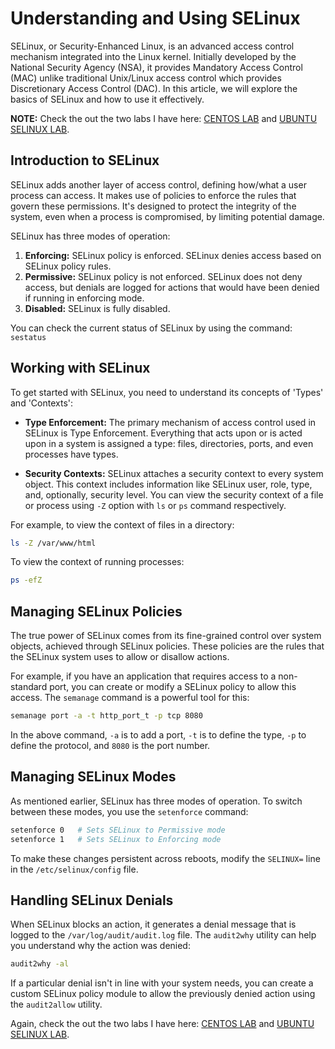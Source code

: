 # Understanding and Using SELinux

SELinux, or Security-Enhanced Linux, is an advanced access control mechanism integrated into the Linux kernel. Initially developed by the National Security Agency (NSA), it provides Mandatory Access Control (MAC) unlike traditional Unix/Linux access control which provides Discretionary Access Control (DAC). In this article, we will explore the basics of SELinux and how to use it effectively.

**NOTE:** Check the out the two labs I have here: [CENTOS LAB](https://github.com/The-Art-of-Hacking/h4cker/blob/master/linux-hardening/selinux_CENTOS_lab.md) and [UBUNTU SELINUX LAB](https://github.com/The-Art-of-Hacking/h4cker/blob/master/linux-hardening/selinux_UBUNTU_lab.md).

## Introduction to SELinux

SELinux adds another layer of access control, defining how/what a user process can access. It makes use of policies to enforce the rules that govern these permissions. It's designed to protect the integrity of the system, even when a process is compromised, by limiting potential damage.

SELinux has three modes of operation:

1. **Enforcing:** SELinux policy is enforced. SELinux denies access based on SELinux policy rules.
2. **Permissive:** SELinux policy is not enforced. SELinux does not deny access, but denials are logged for actions that would have been denied if running in enforcing mode.
3. **Disabled:** SELinux is fully disabled.

You can check the current status of SELinux by using the command: `sestatus`

## Working with SELinux

To get started with SELinux, you need to understand its concepts of 'Types' and 'Contexts':

- **Type Enforcement:** The primary mechanism of access control used in SELinux is Type Enforcement. Everything that acts upon or is acted upon in a system is assigned a type: files, directories, ports, and even processes have types.
  
- **Security Contexts:** SELinux attaches a security context to every system object. This context includes information like SELinux user, role, type, and, optionally, security level. You can view the security context of a file or process using `-Z` option with `ls` or `ps` command respectively.

For example, to view the context of files in a directory:

```bash
ls -Z /var/www/html
```

To view the context of running processes:

```bash
ps -efZ
```

## Managing SELinux Policies

The true power of SELinux comes from its fine-grained control over system objects, achieved through SELinux policies. These policies are the rules that the SELinux system uses to allow or disallow actions.

For example, if you have an application that requires access to a non-standard port, you can create or modify a SELinux policy to allow this access. The `semanage` command is a powerful tool for this:

```bash
semanage port -a -t http_port_t -p tcp 8080
```

In the above command, `-a` is to add a port, `-t` is to define the type, `-p` to define the protocol, and `8080` is the port number.

## Managing SELinux Modes

As mentioned earlier, SELinux has three modes of operation. To switch between these modes, you use the `setenforce` command:

```bash
setenforce 0   # Sets SELinux to Permissive mode
setenforce 1   # Sets SELinux to Enforcing mode
```

To make these changes persistent across reboots, modify the `SELINUX=` line in the `/etc/selinux/config` file.

## Handling SELinux Denials

When SELinux blocks an action, it generates a denial message that is logged to the `/var/log/audit/audit.log` file. The `audit2why` utility can help you understand why the action was denied:

```bash
audit2why -al
```

If a particular denial isn't in line with your system needs, you can create a custom SELinux policy module to allow the previously denied action using the `audit2allow` utility.

Again, check the out the two labs I have here: [CENTOS LAB](https://github.com/The-Art-of-Hacking/h4cker/blob/master/linux-hardening/selinux_CENTOS_lab.md) and [UBUNTU SELINUX LAB](https://github.com/The-Art-of-Hacking/h4cker/blob/master/linux-hardening/selinux_UBUNTU_lab.md).
